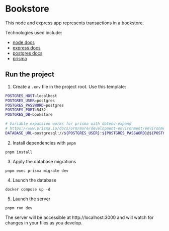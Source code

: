 # Bookstore

This node and express app represents transactions in a bookstore.

Technologies used include:

- [node docs](https://nodejs.org/en)
- [express docs](https://expressjs.com/)
- [postgres docs](https://www.postgresql.org/docs/)
- [prisma](https://www.prisma.io/)

## Run the project

1. Create a `.env` file in the project root. Use this template:

```bash
POSTGRES_HOST=localhost
POSTGRES_USER=postgres
POSTGRES_PASSWORD=postgres
POSTGRES_PORT=5432
POSTGRES_DB=bookstore

# Variable expansion works for prisma with dotenv-expand
# https://www.prisma.io/docs/orm/more/development-environment/environment-variables#expanding-variables
DATABASE_URL=postgresql://${POSTGRES_USER}:${POSTGRES_PASSWORD}@${POSTGRES_HOST}:${POSTGRES_PORT}/${POSTGRES_DB}
```

2. Install dependencies with `pnpm`

```
pnpm install
```

3. Apply the database migrations

```
pnpm exec prisma migrate dev
```

4. Launch the database

```
docker compose up -d
```

5. Launch the server

```
pnpm run dev
```

The server will be accessible at http://localhost:3000 and will watch for changes in your files as you develop.

